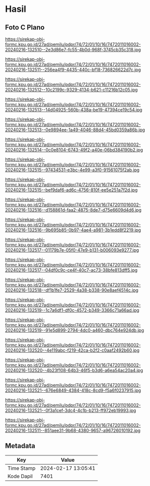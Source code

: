 # Hasil

## Foto C Plano

https://sirekap-obj-formc.kpu.go.id/27ad/pemilu/pdpr/74/72/01/10/16/7472011016002-20240216-132510--2e3d86e7-fc55-4b0d-968f-3745cb35c318.jpg

https://sirekap-obj-formc.kpu.go.id/27ad/pemilu/pdpr/74/72/01/10/16/7472011016002-20240216-132511--256ea4f9-4435-440c-bf18-736826622d7c.jpg

https://sirekap-obj-formc.kpu.go.id/27ad/pemilu/pdpr/74/72/01/10/16/7472011016002-20240216-132512--10c2199c-9329-4134-b621-c11216b12c05.jpg

https://sirekap-obj-formc.kpu.go.id/27ad/pemilu/pdpr/74/72/01/10/16/7472011016002-20240216-132513--14d04925-560b-438a-be19-47394ce19c54.jpg

https://sirekap-obj-formc.kpu.go.id/27ad/pemilu/pdpr/74/72/01/10/16/7472011016002-20240216-132513--0e9894ee-1a49-4046-88d4-45bd0359a86b.jpg

https://sirekap-obj-formc.kpu.go.id/27ad/pemilu/pdpr/74/72/01/10/16/7472011016002-20240216-132514--0c0e8104-6743-49f2-a40e-06bd384190b2.jpg

https://sirekap-obj-formc.kpu.go.id/27ad/pemilu/pdpr/74/72/01/10/16/7472011016002-20240216-132515--97434531-e3bc-4e99-a3f0-91561075f2ab.jpg

https://sirekap-obj-formc.kpu.go.id/27ad/pemilu/pdpr/74/72/01/10/16/7472011016002-20240216-132515--bef9daf6-ad6c-4756-810f-ee5e251a7f2d.jpg

https://sirekap-obj-formc.kpu.go.id/27ad/pemilu/pdpr/74/72/01/10/16/7472011016002-20240216-132516--d158861d-faa2-4875-8de7-d75e6609d4d6.jpg

https://sirekap-obj-formc.kpu.go.id/27ad/pemilu/pdpr/74/72/01/10/16/7472011016002-20240216-132516--9b695b85-0b97-4ae4-a981-3b1edd8f2219.jpg

https://sirekap-obj-formc.kpu.go.id/27ad/pemilu/pdpr/74/72/01/10/16/7472011016002-20240216-132517--01179b7e-05f0-47e9-b131-b006093e9277.jpg

https://sirekap-obj-formc.kpu.go.id/27ad/pemilu/pdpr/74/72/01/10/16/7472011016002-20240216-132517--04df0c9c-ce4f-40c7-ac73-38bfe813dff5.jpg

https://sirekap-obj-formc.kpu.go.id/27ad/pemilu/pdpr/74/72/01/10/16/7472011016002-20240216-132518--df1b1fe7-2529-4a38-b338-90e8aef4514c.jpg

https://sirekap-obj-formc.kpu.go.id/27ad/pemilu/pdpr/74/72/01/10/16/7472011016002-20240216-132519--1c7a6df1-df0c-4572-b349-3366c71a66ad.jpg

https://sirekap-obj-formc.kpu.go.id/27ad/pemilu/pdpr/74/72/01/10/16/7472011016002-20240216-132519--91e5d899-2794-4dc0-a460-dbc764e924db.jpg

https://sirekap-obj-formc.kpu.go.id/27ad/pemilu/pdpr/74/72/01/10/16/7472011016002-20240216-132520--4e119abc-f219-42ca-b2f2-c0aaf2492b60.jpg

https://sirekap-obj-formc.kpu.go.id/27ad/pemilu/pdpr/74/72/01/10/16/7472011016002-20240216-132520--4b23f108-64b3-46f5-b3d6-a6ea54ac20a4.jpg

https://sirekap-obj-formc.kpu.go.id/27ad/pemilu/pdpr/74/72/01/10/16/7472011016002-20240216-132521--676e6849-4384-418c-8cd9-f5a6f0237915.jpg

https://sirekap-obj-formc.kpu.go.id/27ad/pemilu/pdpr/74/72/01/10/16/7472011016002-20240216-132521--0f3a1cef-3dc4-4c1b-b213-ff972eb19993.jpg

https://sirekap-obj-formc.kpu.go.id/27ad/pemilu/pdpr/74/72/01/10/16/7472011016002-20240216-132511--851aee31-9b68-4380-9657-a96726010192.jpg


## Metadata

| Key        | Value               |
| ---------- | ------------------- |
| Time Stamp | 2024-02-17 13:05:41 |
| Kode Dapil | 7401                |



